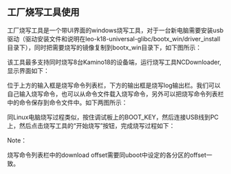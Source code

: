 ## 工厂烧写工具使用

工厂烧写工具是一个带UI界面的windows烧写工具，对于一台新电脑需要安装usb驱动（驱动安装文件和说明在leo-k18-universal-glibc/bootx_win/driver_install目录下），同时把需要烧写的镜像复制到bootx_win目录下，如下图所示：

该工具最多支持同时烧写8台Kamino18的设备端，运行烧写工具NCDownloader,显示界面如下：

位于上方的输入框是烧写命令列表栏，下方的输出框是烧写log输出栏。我们可以自己输入烧写命令，也可以从命令文件载入烧写命令，另外可以把烧写命令列表栏中的命令保存到命令文件中。如下两图所示：

同Linux电脑烧写过程类似，按住调试板上的BOOT_KEY，然后连接USB线到PC上，然后点击烧写工具的“开始烧写”按钮，完成烧写过程如下：

Note：

烧写命令列表栏中的download offset需要同uboot中设定的各分区的offset一致。